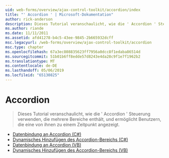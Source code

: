 ```yaml
---
uid: web-forms/overview/ajax-control-toolkit/accordion/index
title: "' Accordion ' | Microsoft-Dokumentation"
author: rick-anderson
description: Dieses Tutorial veranschaulicht, wie die ' Accordion ' Steuerung verwenden, die mehrere Bereiche enthält, und ermöglicht Benutzern, die eine von ihnen zu einem Zeitpunkt angezeigt.
ms.author: riande
ms.date: 11/11/2011
ms.assetid: afd41278-b4c5-43ee-9845-2b665932dcff
msc.legacyurl: /web-forms/overview/ajax-control-toolkit/accordion
msc.type: chapter
ms.openlocfilehash: 67a3ec808835623ff7956a0dcc8f1edaba86514d
ms.sourcegitcommit: 51b01b6ff8edde57d8243e4da28c9f1e7f1962b2
ms.translationtype: MT
ms.contentlocale: de-DE
ms.lasthandoff: 05/06/2019
ms.locfileid: "65130825"
---
```

# <a name="accordion"></a>Accordion

> Dieses Tutorial veranschaulicht, wie die ' Accordion ' Steuerung verwenden, die mehrere Bereiche enthält, und ermöglicht Benutzern, die eine von ihnen zu einem Zeitpunkt angezeigt.

- [Datenbindung an Accordion (C#)](databinding-to-an-accordion-cs.md)
- [Dynamisches Hinzufügen des Accordion-Bereichs (C#)](dynamically-adding-an-accordion-pane-cs.md)
- [Datenbindung an Accordion (VB)](databinding-to-an-accordion-vb.md)
- [Dynamisches Hinzufügen des Accordion-Bereichs (VB)](dynamically-adding-an-accordion-pane-vb.md)
